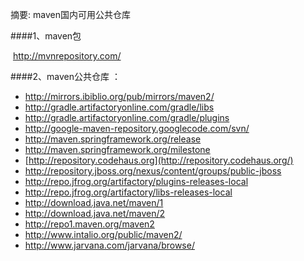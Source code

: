 摘要: maven国内可用公共仓库

####1、maven包

​	<http://mvnrepository.com/>

####2、maven公共仓库 ：

- <http://mirrors.ibiblio.org/pub/mirrors/maven2/>
- <http://gradle.artifactoryonline.com/gradle/libs>
- <http://gradle.artifactoryonline.com/gradle/plugins>
- <http://google-maven-repository.googlecode.com/svn/>
- <http://maven.springframework.org/release>
- <http://maven.springframework.org/milestone>
- [http://repository.codehaus.org](http://repository.codehaus.org/)
- <http://repository.jboss.org/nexus/content/groups/public-jboss>
- <http://repo.jfrog.org/artifactory/plugins-releases-local>
- <http://repo.jfrog.org/artifactory/libs-releases-local>
- <http://download.java.net/maven/1>
- <http://download.java.net/maven/2>
- <http://repo1.maven.org/maven2>
- <http://www.intalio.org/public/maven2/>
- <http://www.jarvana.com/jarvana/browse/>